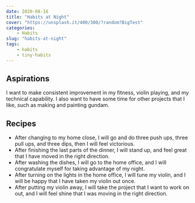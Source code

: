 ```yaml
---
date: 2020-08-16
title: "Habits at Night"
cover: "https://unsplash.it/400/300/?random?BigTest"
categories: 
    - Habits
slug: "habits-at-night"
tags:
    - habits
    - tiny-habits
---
```


## Aspirations

I want to make consistent improvement in my fitness, violin playing, and my technical capability. I also want to have some time for other projects that I like, such as making and painting gundam. 

## Recipes

- After changing to my home close, I will go and do three push ups, three pull ups, and three dips, then I will feel victorious. 
- After finishing the last parts of the dinner, I will stand up, and feel great that I have moved in the right direction. 
- After washing the dishes, I will go to the home office, and I will congratulate myself for taking advantage of my night. 
- After turning on the lights in the home office, I will tune my violin, and I will be happy that I have taken my violin out once.
- After putting my violin away, I will take the project that I want to work on out, and I will feel shine that I was moving in the right direction.